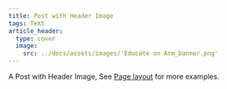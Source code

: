 ```yaml
---
title: Post with Header Image
tags: TeXt
article_header:
  type: cover
  image:
    src: ../docs/assets/images/'Educate on Arm_banner.png'
---
```


A Post with Header Image, See [Page layout](https://kitian616.github.io/jekyll-TeXt-theme/samples.html#page-layout) for more examples.

<!--more-->
